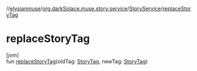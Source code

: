 //[elysianmuse](../../../index.md)/[org.darkSolace.muse.story.service](../index.md)/[StoryService](index.md)/[replaceStoryTag](replace-story-tag.md)

# replaceStoryTag

[jvm]\
fun [replaceStoryTag](replace-story-tag.md)(oldTag: [StoryTag](../../org.darkSolace.muse.story.model/-story-tag/index.md), newTag: [StoryTag](../../org.darkSolace.muse.story.model/-story-tag/index.md))
